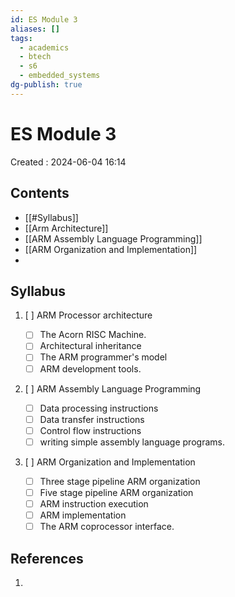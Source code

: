 ```yaml
---
id: ES Module 3
aliases: []
tags:
  - academics
  - btech
  - s6
  - embedded_systems
dg-publish: true
---
```

# ES Module 3

Created : 2024-06-04 16:14

## Contents

- [[#Syllabus]]
- [[Arm Architecture]]
- [[ARM Assembly Language Programming]]
- [[ARM Organization and Implementation]]
-

## Syllabus

1. [ ] ARM Processor architecture

   - [ ] The Acorn RISC Machine.
   - [ ] Architectural inheritance
   - [ ] The ARM programmer's model
   - [ ] ARM development tools.

1. [ ] ARM Assembly Language Programming

   - [ ] Data processing instructions
   - [ ] Data transfer instructions
   - [ ] Control flow instructions
   - [ ] writing simple assembly language programs.

1. [ ] ARM Organization and Implementation
   - [ ] Three stage pipeline ARM organization
   - [ ] Five stage pipeline ARM organization
   - [ ] ARM instruction execution
   - [ ] ARM implementation
   - [ ] The ARM coprocessor interface.

## References

1.
